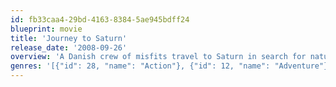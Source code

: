```yaml
---
id: fb33caa4-29bd-4163-8384-5ae945bdff24
blueprint: movie
title: 'Journey to Saturn'
release_date: '2008-09-26'
overview: 'A Danish crew of misfits travel to Saturn in search for natural resources. However, the planet is colonized by a ruthless army of Aliens that turn their eye on Earth and invade Denmark. Thus, the crew change their mission to liberate Denmark.'
genres: '[{"id": 28, "name": "Action"}, {"id": 12, "name": "Adventure"}, {"id": 16, "name": "Animation"}, {"id": 35, "name": "Comedy"}, {"id": 878, "name": "Science Fiction"}]'
---
```

